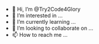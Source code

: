 - 👋 Hi, I’m @Try2Code4Glory
- 👀 I’m interested in ...
- 🌱 I’m currently learning ...
- 💞️ I’m looking to collaborate on ...
- 📫 How to reach me ...

<!---
Try2Code4Glory/Try2Code4Glory is a ✨ special ✨ repository because its `README.md` (this file) appears on your GitHub profile.
You can click the Preview link to take a look at your changes.
--->
